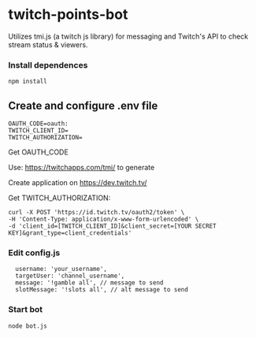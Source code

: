 # twitch-points-bot
Utilizes tmi.js (a twitch js library) for messaging and Twitch's API to check stream status & viewers.

### Install dependences
`npm install`

## Create and configure .env file
```
OAUTH_CODE=oauth:  
TWITCH_CLIENT_ID=
TWITCH_AUTHORIZATION=
```

Get OAUTH_CODE 

Use: https://twitchapps.com/tmi/ to generate

Create application on https://dev.twitch.tv/

Get TWITCH_AUTHORIZATION:
```
curl -X POST 'https://id.twitch.tv/oauth2/token' \
-H 'Content-Type: application/x-www-form-urlencoded' \
-d 'client_id=[TWITCH_CLIENT_ID]&client_secret=[YOUR SECRET KEY]&grant_type=client_credentials'
```

### Edit config.js
```
  username: 'your_username',
  targetUser: 'channel_username',
  message: '!gamble all', // message to send
  slotMessage: '!slots all', // alt message to send
```

### Start bot
`node bot.js`
